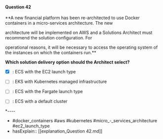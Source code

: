 #### Question  42

**A new financial platform has been re-architected to use Docker containers in a micro-services architecture. The new

architecture will be implemented on AWS and a Solutions Architect must recommend the solution configuration. For

operational reasons, it will be necessary to access the operating system of the instances on which the containers run.**

**Which solution delivery option should the Architect select?**

- [x] :  ECS with the EC2 launch type

- [ ] :  EKS with Kubernetes managed infrastructure

- [ ] :  ECS with the Fargate launch type

- [ ] :  ECS with a default cluster

*----

- #docker_containers #aws #kubernetes #micro_-_services_architecture #ec2_launch_type
- hasExplain:: [[explanation_Question  42.md]]
